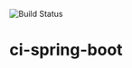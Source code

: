 ![Build Status](https://travis-ci.org/fatuqam/angular2_springboot.svg?branch=master)
# ci-spring-boot
